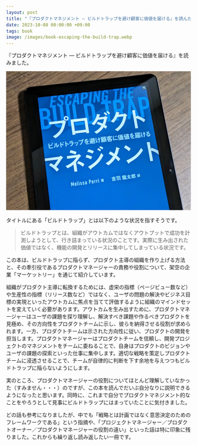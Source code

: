 ```yaml
---
layout: post
title: "『プロダクトマネジメント ― ビルドトラップを避け顧客に価値を届ける』を読んだ"
date: 2023-10-08 00:00:00 +09:00
tags: book
image: /images/book-escaping-the-build-trap.webp
---
```


『プロダクトマネジメント ― ビルドトラップを避け顧客に価値を届ける』を読みました。

![表紙](/images/book-escaping-the-build-trap.webp)

タイトルにある「ビルドトラップ」とは以下のような状況を指すそうです。

> ビルドトラップとは、組織がアウトカムではなくアウトプットで成功を計測しようとして、行き詰まっている状況のことです。実際に生み出された価値ではなく、機能の開発とリリースに集中してしまっている状況です。

この本は、ビルドトラップに陥らず、プロダクト主導の組織を作り上げる方法と、その牽引役であるプロダクトマネージャーの責務や役割について、架空の企業「マーケットリー」を通じて紹介しています。

組織がプロダクト主導に転換するためには、虚栄の指標（ページビュー数など）や生産性の指標（リリース数など）ではなく、ユーザの問題の解決やビジネス目標の実現といったアウトカムに焦点を当てて評価するように組織のマインドセットを変えていく必要があります。アウトカムを生み出すために、プロダクトマネージャーはユーザの課題を探り理解し、解決すべき課題や作るべきプロダクトを見極め、その方向性をプロダクトチームに示し、彼らを納得させる役割が求められます。一方、プロダクトチームは示された方向性に従い、プロダクトの開発を担当します。プロダクトマネージャーはプロダクトチームを信頼し、開発プロジェクトのマネジメントをチームに委ねることで、自身はプロダクトのビジョンやユーザの課題の探索といった仕事に集中します。適切な戦略を策定しプロダクトチームに浸透させることで、チームが自律的に判断を下す余地を与えつつもビルドトラップに陥らないようにします。

実のところ、プロダクトマネージャーの役割についてほとんど理解していなかった（すみません・・・）のですが、この本を読んでだいぶ自分なりに説明できるようになったと思います。同時に、これまで自分でプロダクトマネジメント的なことをやろうとして見事にビルドトラップにはまっていたことに気付きました。

どの話も参考になりましたが、中でも「戦略とは計画ではなく意思決定のためのフレームワークである」という指摘や、「プロジェクトマネージャー／プロダクトオーナー／プロダクトマネージャーの役割の違い」といった話は特に印象に残りました。これからも繰り返し読み返したい一冊です。